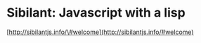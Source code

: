 <!--
id: 1564374770
link: http://tumblr.atmos.org/post/1564374770/sibilant-javascript-with-a-lisp
slug: sibilant-javascript-with-a-lisp
date: Sat Nov 13 2010 12:10:12 GMT-0800 (PST)
publish: 2010-11-013
tags: 
title: Sibilant: Javascript with a lisp
-->


Sibilant: Javascript with a lisp
================================

[http://sibilantjs.info/\#welcome](http://sibilantjs.info/#welcome)


